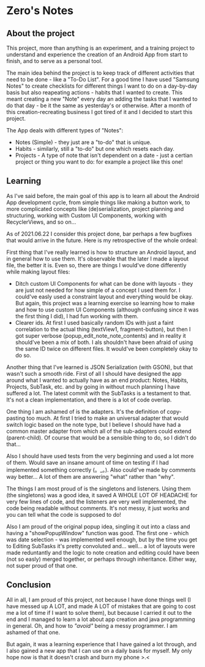 # Zero's Notes
## About the project
This project, more than anything is an experiment, and a training project to understand and experience the creation of an Android App from start to finish, and to serve as a personal tool.

The main idea behind the project is to keep track of different activities that need to be done - like a "To-Do List". For a good time I have used "Samsung Notes" to create checklists for different things I want to do on a day-by-day basis but also reapeating actions - habits that I wanted to create. This meant creating a new "Note" every day an adding the tasks that I wanted to do that day - be it the same as yesterday's or otherwise. After a month of this creation-recreating business I got tired of it and I decided to start this project.

The App deals with different types of "Notes":
* Notes (Simple) - they just are a "to-do" that is unique.
* Habits - similarly, still a "to-do" but one which resets each day.
* Projects - A type of note that isn't dependent on a date - just a certian project or thing you want to do: for example a project like this one!

## Learning
As I've said before, the main goal of this app is to learn all about the Android App development cycle, from simple things like making a button work, to more complicated concepts like (de)serialization, project planning and structuring, working with Custom UI Components, working with RecyclerViews, and so on...

As of 2021.06.22 I consider this project done, bar perhaps a few bugfixes that would arrive in the future. Here is my retrospective of the whole ordeal:

First thing that I've really learned is how to structure an Android layout, and in general how to use them. It's observable that the later I made a layout file, the better it is. Even so, there are things I would've done differently while making layout files:
* Ditch custom UI Components for what can be done with layouts - they are just not needed for how simple of a concept I used them for. I could've easly used a constraint layout and everything would be okay. But again, this project was a learning exercise so learning how to make and how to use custom UI Components (although confusing since it was the first thing I did), I had fun working with them.
* Clearer ids. At first I used basically random IDs with just a faint correlation to the actual thing (textView1, fragment-button), but then I got super verbose (popup_edit_note_note_contents) and in reality it should've been a mix of both. I als shouldn't have been afraid of using the same ID twice on different files. It would've been completely okay to do so.

Another thing that I've learned is JSON Serialization (with GSON), but that wasn't such a smooth ride. First of all I should have designed the app around what I wanted to actually have as an end product: Notes, Habits, Projects, SubTask, etc. and by going in without much planning I have suffered a lot. The latest commit with the SubTasks is a testament to that. It's not a clean implementation, and there is a lot of code overlap.

One thing I am ashamed of is the adapters. It's the definition of copy-pasting too much. At first I tried to make an universal adapter that would switch logic based on the note type, but I believe I should have had a common master adapter from which all of the sub-adapters could extend (parent-child). Of course that would be a sensible thing to do, so I didn't do that...

Also I should have used tests from the very beginning and used a lot more of them. Would save an insane amount of time on testing if I had implemented something correctly (。_。). Also could've made by comments way better... A lot of them are answering "what" rather than "why".

The things I am most proud of is the singletons and listeners. Using them (the singletons) was a good idea, it saved A WHOLE LOT OF HEADACHE for very few lines of code, and the listeners are very well implemented, the code being readable without comments. It's not messy, it just works and you can tell what the code is supposed to do! 

Also I am proud of the original popup idea, singling it out into a class and having a "showPopupWindow" function was good. The first one - which was date selection - was implemented well enough, but by the time you get to Editing SubTasks it's pretty convoluted and... well... a lot of layouts were made reduntantly and the logic to note creation and editing could have been (not so easly) merged together, or perhaps through inheritance. Either way, not super proud of that one.

## Conclusion
All in all, I am proud of this project, not because I have done things well (I have messed up A LOT, and made A LOT of mistakes that are going to cost me a lot of time if I want to solve them), but because I carried it out to the end and I managed to learn a lot about app creation and java programming in general. Oh, and how to *"avoid"* being a messy programmer. I am ashamed of that one.

But again, it was a learning experience that I have gained a lot through, and I also gained a new app that I can use on a daily basis for myself. My only hope now is that it doesn't crash and burn my phone >.< 